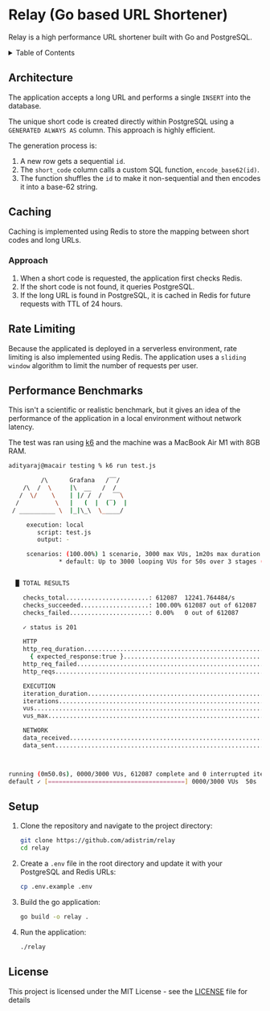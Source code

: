 # Relay (Go based URL Shortener)

Relay is a high performance URL shortener built with Go and PostgreSQL.

<details>
<summary>Table of Contents</summary>
    - [Architecture](#architecture)
    - [Caching](#caching)
    - [Rate Limiting](#rate-limiting)
    - [Performance Benchmarks](#performance-benchmarks)
    - [Setup](#setup)
    - [License](#license)
</details>

## Architecture

The application accepts a long URL and performs a single `INSERT` into the database.

The unique short code is created directly within PostgreSQL using a `GENERATED ALWAYS AS` column. This approach is highly efficient.

The generation process is:
  1.  A new row gets a sequential `id`.
  2.  The `short_code` column calls a custom SQL function, `encode_base62(id)`.
  3.  The function shuffles the `id` to make it non-sequential and then encodes it into a base-62 string.

## Caching
Caching is implemented using Redis to store the mapping between short codes and long URLs.

### Approach
1.  When a short code is requested, the application first checks Redis.
2.  If the short code is not found, it queries PostgreSQL.
3.  If the long URL is found in PostgreSQL, it is cached in Redis for future requests with TTL of 24 hours.

## Rate Limiting
Because the applicated is deployed in a serverless environment, rate limiting is also implemented using Redis. The application uses a `sliding window` algorithm to limit the number of requests per user.

## Performance Benchmarks
This isn't a scientific or realistic benchmark, but it gives an idea of the performance of the application in a local environment without network latency.

The test was ran using [k6](https://k6.io/) and the machine was a MacBook Air M1 with 8GB RAM.

```bash
adityaraj@macair testing % k6 run test.js

         /\      Grafana   /‾‾/  
    /\  /  \     |\  __   /  /   
   /  \/    \    | |/ /  /   ‾‾\ 
  /          \   |   (  |  (‾)  |
 / __________ \  |_|\_\  \_____/ 

     execution: local
        script: test.js
        output: -

     scenarios: (100.00%) 1 scenario, 3000 max VUs, 1m20s max duration (incl. graceful stop):
              * default: Up to 3000 looping VUs for 50s over 3 stages (gracefulRampDown: 30s, gracefulStop: 30s)


  █ TOTAL RESULTS 

    checks_total.......................: 612087  12241.764484/s
    checks_succeeded...................: 100.00% 612087 out of 612087
    checks_failed......................: 0.00%   0 out of 612087

    ✓ status is 201

    HTTP
    http_req_duration.......................................................: avg=196.29ms min=150µs    med=228.47ms max=333.98ms p(90)=275.51ms p(95)=294.62ms
      { expected_response:true }............................................: avg=196.29ms min=150µs    med=228.47ms max=333.98ms p(90)=275.51ms p(95)=294.62ms
    http_req_failed.........................................................: 0.00%  0 out of 612087
    http_reqs...............................................................: 612087 12241.764484/s

    EXECUTION
    iteration_duration......................................................: avg=196.35ms min=179.79µs med=228.52ms max=334.04ms p(90)=275.57ms p(95)=294.68ms
    iterations..............................................................: 612087 12241.764484/s
    vus.....................................................................: 49     min=49          max=3000
    vus_max.................................................................: 3000   min=3000        max=3000

    NETWORK
    data_received...........................................................: 94 MB  1.9 MB/s
    data_sent...............................................................: 118 MB 2.4 MB/s



running (0m50.0s), 0000/3000 VUs, 612087 complete and 0 interrupted iterations
default ✓ [======================================] 0000/3000 VUs  50s
```

## Setup
1.  Clone the repository and navigate to the project directory:
    ```bash
    git clone https://github.com/adistrim/relay
    cd relay
    ```
2. Create a `.env` file in the root directory and update it with your PostgreSQL and Redis URLs:
    ```bash
    cp .env.example .env
    ```
3. Build the go application:
    ```bash
    go build -o relay .
    ```
4. Run the application:
    ```bash
    ./relay
    ```

## License
This project is licensed under the MIT License - see the [LICENSE](LICENSE) file for details

